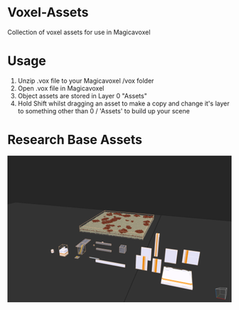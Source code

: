 # Voxel-Assets
Collection of voxel assets for use in Magicavoxel

Usage
=====

1. Unzip .vox file to your Magicavoxel /vox folder
2. Open .vox file in Magicavoxel
3. Object assets are stored in Layer 0 "Assets"
4. Hold Shift whilst dragging an asset to make a copy and change it's layer to something other than 0 / 'Assets' to build up your scene

Research Base Assets
====================

![alt text](https://github.com/7bitretro/Voxel-Assets/blob/main/images/Base%20Assets%20Overview.png)
